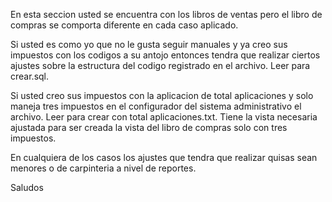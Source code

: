 En esta seccion usted se encuentra con los libros de ventas pero el libro de compras se comporta diferente en cada caso aplicado.

Si usted es como yo que no le gusta seguir manuales y ya creo sus impuestos con los codigos a su antojo entonces tendra que realizar ciertos ajustes sobre la estructura del codigo registrado en el archivo.
Leer para crear.sql.

Si usted creo sus impuestos con la aplicacion de total aplicaciones y solo maneja tres impuestos en el configurador del sistema administrativo el archivo.
Leer para crear con total aplicaciones.txt.
Tiene la vista necesaria ajustada para ser creada la vista del libro de compras solo con tres impuestos.

En cualquiera de los casos los ajustes que tendra que realizar quisas sean menores o de carpinteria a nivel de reportes.

Saludos
